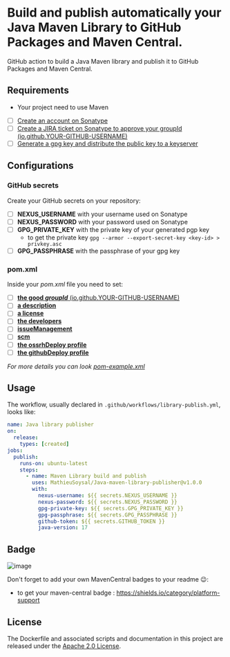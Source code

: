 # Build and publish automatically your Java Maven Library to GitHub Packages and Maven Central.

GitHub action to build a Java Maven library and publish it to GitHub Packages and Maven Central. 

## Requirements

- Your project need to use Maven
- [ ] [Create an account on Sonatype](https://issues.sonatype.org/secure/Signup!default.jspa)
- [ ] [Create a JIRA ticket on Sonatype to approve your groupId (io.github.YOUR-GITHUB-USERNAME)](https://issues.sonatype.org/secure/CreateIssue.jspa?issuetype=21&pid=10134)
- [ ] [Generate a gpg key and distribute the public key to a keyserver](https://central.sonatype.org/publish/requirements/gpg/)

## Configurations

### GitHub secrets 
Create your GitHub secrets on your repository:
- [ ] **NEXUS_USERNAME** with your username used on Sonatype
- [ ] **NEXUS_PASSWORD** with your password used on Sonatype
- [ ] **GPG_PRIVATE_KEY** with the private key of your generated pgp key
  - to get the private key `gpg --armor --export-secret-key <key-id> > privkey.asc` 
- [ ] **GPG_PASSPHRASE** with the passphrase of your gpg key

### pom.xml
Inside your *pom.xml* file you need to set:
- [ ] [**the good *groupId*** (io.github.YOUR-GITHUB-USERNAME)](https://github.com/MathieuSoysal/Java-maven-libray-publisher/blob/605c3ac3f7da571b4d63009a89b0cf22710d1603/pom-example.xml#L6)
- [ ] [**a description**](https://github.com/MathieuSoysal/Java-maven-libray-publisher/blob/605c3ac3f7da571b4d63009a89b0cf22710d1603/pom-example.xml#L16)
- [ ] [**a license**](https://github.com/MathieuSoysal/Java-maven-libray-publisher/blob/605c3ac3f7da571b4d63009a89b0cf22710d1603/pom-example.xml#L68-L75)
- [ ] [**the developers**](https://github.com/MathieuSoysal/Java-maven-libray-publisher/blob/605c3ac3f7da571b4d63009a89b0cf22710d1603/pom-example.xml#L77-L90)
- [ ] [**issueManagement**](https://github.com/MathieuSoysal/Java-maven-libray-publisher/blob/605c3ac3f7da571b4d63009a89b0cf22710d1603/pom-example.xml#L92-L96)
- [ ] [**scm**](https://github.com/MathieuSoysal/Java-maven-libray-publisher/blob/605c3ac3f7da571b4d63009a89b0cf22710d1603/pom-example.xml#L98-L105)
- [ ] [**the ossrhDeploy profile**](https://github.com/MathieuSoysal/Java-maven-libray-publisher/blob/605c3ac3f7da571b4d63009a89b0cf22710d1603/pom-example.xml#L109-L192)
- [ ] [**the githubDeploy profile**](https://github.com/MathieuSoysal/Java-maven-libray-publisher/blob/605c3ac3f7da571b4d63009a89b0cf22710d1603/pom-example.xml#L195-L206)

*For more details you can look [pom-example.xml](https://github.com/MathieuSoysal/Java-maven-libray-publisher/blob/main/pom-example.xml)*



## Usage

The workflow, usually declared in `.github/workflows/library-publish.yml`, looks like:

```YAML
name: Java library publisher
on:
  release:
    types: [created]
jobs:
  publish:
    runs-on: ubuntu-latest
    steps:
      - name: Maven Library build and publish
        uses: MathieuSoysal/Java-maven-library-publisher@v1.0.0
        with:
          nexus-username: ${{ secrets.NEXUS_USERNAME }}
          nexus-password: ${{ secrets.NEXUS_PASSWORD }}
          gpg-private-key: ${{ secrets.GPG_PRIVATE_KEY }}
          gpg-passphrase: ${{ secrets.GPG_PASSPHRASE }}
          github-token: ${{ secrets.GITHUB_TOKEN }}
          java-version: 17
```
## Badge
![image](https://user-images.githubusercontent.com/43273304/153753204-fbf0d020-c650-4b9f-9b55-13a53f50bc5b.png)

Don't forget to add your own MavenCentral badges to your readme :wink::
- to get your maven-central badge : https://shields.io/category/platform-support

## License
The Dockerfile and associated scripts and documentation in this project are released under the [Apache 2.0 License](https://github.com/MathieuSoysal/Javadoc-publisher.yml/blob/main/LICENSE).
